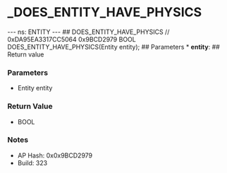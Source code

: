 # _DOES_ENTITY_HAVE_PHYSICS

--- ns: ENTITY --- ## DOES_ENTITY_HAVE_PHYSICS  // 0xDA95EA3317CC5064 0x9BCD2979 BOOL DOES_ENTITY_HAVE_PHYSICS(Entity entity);   ## Parameters * **entity**:  ## Return value

### Parameters
* Entity entity

### Return Value
* BOOL

### Notes
* AP Hash: 0x0x9BCD2979
* Build: 323

